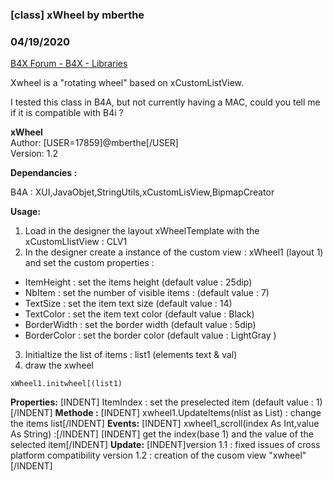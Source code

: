 ###  [class] xWheel by mberthe
### 04/19/2020
[B4X Forum - B4X - Libraries](https://www.b4x.com/android/forum/threads/107830/)

Xwheel is a "rotating wheel" based on xCustomListView.  
  
I tested this class in B4A, but not currently having a MAC, could you tell me if it is compatible with B4i ?  
  
**xWheel**  
Author: [USER=17859]@mberthe[/USER]  
Version: 1.2  
  
**Dependancies :**  
  
 B4A : XUI,JavaObjet,StringUtils,xCustomLisView,BipmapCreator  
  
  
**Usage:**  

1. Load in the designer the layout xWheelTemplate with the xCustomLIistView : CLV1
2. In the designer create a instance of the custom view : xWheel1 (layout 1) and set the custom properties :

- ItemHeight : set the items height (default value : 25dip)
- NbItem : set the number of visible items : (default value : 7)
- TextSize : set the item text size (default value : 14)
- TextColor : set the item text color (default value : Black)
- BorderWidth : set the border width (default value : 5dip)
- BorderColor : set the border color (default value : LightGray )

3. Initialtize the list of items : list1 (elements text & val)
4. draw the xwheel

```B4X
xWheel1.initwheel[(list1)
```

**Properties:**
[INDENT] ItemIndex : set the preselected item (default value : 1)[/INDENT]
**Methode :**
[INDENT] xwheel1.UpdateItems(nlist as List) : change the items list[/INDENT]
**Events:**
[INDENT] xwheel1\_scroll(index As Int,value As String) :[/INDENT]
[INDENT] get the index(base 1) and the value of the selected item[/INDENT]
**Update:**
[INDENT]version 1.1 : fixed issues of cross platform compatibility
version 1.2 : creation of the cusom view "xwheel"[/INDENT]